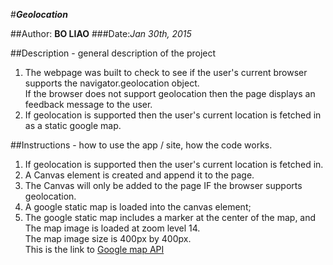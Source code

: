 #**_Geolocation_**

##Author: **BO LIAO**
###Date:_Jan 30th, 2015_

##Description - general description of the project
1. The webpage was built to check to see if the user's current browser supports the navigator.geolocation object.      
 If the browser does not support geolocation then the page displays an feedback message to the user.
2. If geolocation is supported then the user's current location is fetched in as a static google map.


##Instructions - how to use the app / site, how the code works.
1. If geolocation is supported then the user's current location is fetched in.
2. A Canvas element is created and append it to the page.
3. The Canvas will only be added to the page IF the browser supports geolocation.
4. A google static map is loaded into the canvas element;
5. The google static map includes a marker at the center of the map, and     
 The map image is loaded at zoom level 14.  
 The map image size is 400px by 400px.   
 This is the link to [Google map API](https://developers.google.com/maps/documentation/staticmaps "Links to an external site") 
